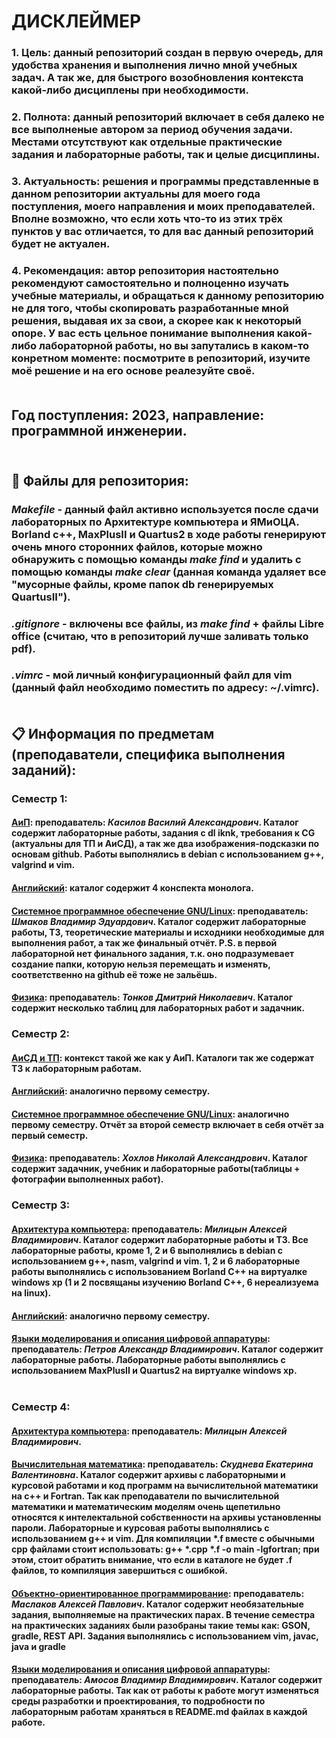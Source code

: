 # ДИСКЛЕЙМЕР<br>
### 1. Цель: данный репозиторий создан в первую очередь, для удобства хранения и выполнения лично мной учебных задач. А так же, для быстрого возобновления контекста какой-либо дисциплены при необходимости.<br>
### 2. Полнота: данный репозиторий включает в себя далеко не все выполненые автором за период обучения задачи. Местами отсутствуют как отдельные практические задания и лабораторные работы, так и целые дисциплины.<br>
### 3. Актуальность: решения и программы представленные в данном репозитории актуальны для моего года поступления, моего направления и моих преподавателей. Вполне возможно, что если хоть что-то из этих трёх пунктов у вас отличается, то для вас данный репозиторий будет не актуален.<br>
### 4. Рекомендация: автор репозитория настоятельно рекомендуют самостоятельно и полноценно изучать учебные материалы, и обращаться к данному репозиторию не для того, чтобы скопировать разработанные мной решения, выдавая их за свои, а скорее как к некоторый опоре. У вас есть цельное понимание выполнения какой-либо лабораторной работы, но вы запутались в каком-то конретном моменте: посмотрите в репозиторий, изучите моё решение и на его основе реалезуйте своё.<br><br>

## Год поступления: 2023, направление: программной инженерии.<br><br>

## 📁 Файлы для репозитория:<br>
### *Makefile* - данный файл активно используется после сдачи лабораторных по Архитектуре компьютера и ЯМиОЦА. Borland c++, MaxPlusII и Quartus2 в ходе работы генерируют очень много сторонних файлов, которые можно обнаружить с помощью команды *make find* и удалить с помощью команды *make clear* (данная команда удаляет все "мусорные файлы, кроме папок db генерируемых QuartusII").<br>
### *.gitignore* - включены все файлы, из *make find* + файлы Libre office (считаю, что в репозиторий лучше заливать только pdf).<br>
### *.vimrc* - мой личный конфигурационный файл для vim (данный файл необходимо поместить по адресу: ~/.vimrc).<br><br>

## 📋 Информация по предметам (преподаватели, специфика выполнения заданий):<br>
### **Семестр 1:**<br>
#### <ins>АиП</ins>: преподаватель: *Касилов Василий Александрович*. Каталог содержит лабораторные работы, задания с dl iknk, требования к CG (актуальны для ТП и АиСД), а так же два изображения-подсказки по основам github. Работы выполнялись в debian с использованием g++, valgrind и vim.<br>
#### <ins>Английский</ins>: каталог содержит 4 конспекта монолога.<br>
#### <ins>Системное программное обеспечение GNU/Linux</ins>: преподаватель: *Шмаков Владимир Эдуардович*. Каталог содержит лабораторные работы, ТЗ, теоретические материалы и исходники необходимые для выполнения работ, а так же финальный отчёт. P.S. в первой лабораторной нет финального задания, т.к. оно подразумевает создание папки, которую нельзя перемещать и изменять, соответственно на github её тоже не зальёшь.<br>
#### <ins>Физика</ins>: преподаватель: *Тонков Дмитрий Николаевич*. Каталог содержит несколько таблиц для лабораторных работ и задачник.<br>
### **Семестр 2:**<br>
#### <ins>АиСД и ТП</ins>: контекст такой же как у АиП. Каталоги так же содержат ТЗ к лабораторным работам.<br>
#### <ins>Английский</ins>: аналогично первому семестру.<br>
#### <ins>Системное программное обеспечение GNU/Linux</ins>: аналогично первому семестру. Отчёт за второй семестр включает в себя отчёт за первый семестр.<br>
#### <ins>Физика</ins>: преподаватель: *Хохлов Николай Александрович*. Каталог содержит задачник, учебник и лабораторные работы(таблицы + фотографии выполненных работ).<br>
### **Семестр 3:**<br>
#### <ins>Архитектура компьютера</ins>: преподаватель: *Милицын Алексей Владимирович*. Каталог содержит лабораторные работы и ТЗ. Все лабораторные работы, кроме 1, 2 и 6 выполнялись в debian с использованием g++, nasm, valgrind и vim. 1, 2 и 6 лабораторные работы выполнялись с использованием Borland C++ на виртуалке windows xp (1 и 2 посвящаны изучению Borland C++, 6 нереализуема на linux).<br>
#### <ins>Английский</ins>: аналогично первому семестру.<br>
#### <ins>Языки моделирования и описания цифровой аппаратуры</ins>: преподаватель: *Петров Александр Владимирович*. Каталог содержит лабораторные работы. Лабораторные работы выполнялись с использованием MaxPlusII и Quartus2 на виртуалке windows xp.<br><br>
### **Семестр 4:**<br>
#### <ins>Архитектура компьютера</ins>: преподаватель: *Милицын Алексей Владимирович*.<br>
#### <ins>Вычислительная математика</ins>: преподаватель: *Скуднева Екатерина Валентиновна*. Каталог содержит архивы c лабораторными и курсовой работами и код программ на вычислительной математики на c++ и Fortran. Так как преподаватели по вычислительной математики и математическим моделям очень щепетильно относятся к интелектальной собственности на архивы установленны пароли. Лабораторные и курсовая работы выполнялись с использованием g++ и vim. Для компиляции \*.f вместе с обычными cpp файлами стоит использовать: g++ \*.cpp \*.f -o main -lgfortran; при этом, стоит обратить внимание, что если в каталоге не будет .f файлов, то компиляция завершиться с ошибкой.<br>
#### <ins>Объектно-ориентированное программирование</ins>: преподаватель: *Маслаков Алексей Павлович*. Каталог содержит необязательные задания, выполняемые на практических парах. В течение семестра на практических заданиях были разобраны такие темы как: GSON, gradle, REST API. Задания выполнялись с использованием vim, javac, java и gradle<br>
#### <ins>Языки моделирования и описания цифровой аппаратуры</ins>: преподаватель: *Амосов Владимир Владимирович*. Каталог содержит лабораторные работы. Так как от работы к работе могут изменяться среды разработки и проектирования, то подробности по лабораторным работам храняться в README.md файлах в каждой работе.<br><br>
